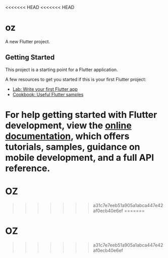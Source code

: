 <<<<<<< HEAD
<<<<<<< HEAD
# oz

A new Flutter project.

## Getting Started

This project is a starting point for a Flutter application.

A few resources to get you started if this is your first Flutter project:

- [Lab: Write your first Flutter app](https://docs.flutter.dev/get-started/codelab)
- [Cookbook: Useful Flutter samples](https://docs.flutter.dev/cookbook)

For help getting started with Flutter development, view the
[online documentation](https://docs.flutter.dev/), which offers tutorials,
samples, guidance on mobile development, and a full API reference.
=======
# OZ
>>>>>>> a31c7e7eeb51a905a1abca447e42af0ecb40e6ef
=======
# OZ
>>>>>>> a31c7e7eeb51a905a1abca447e42af0ecb40e6ef
